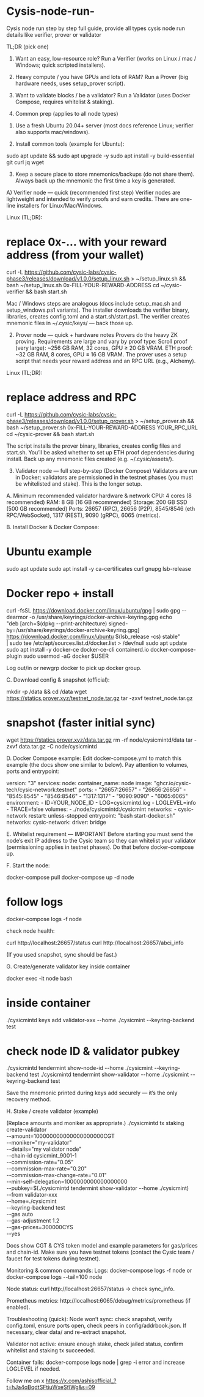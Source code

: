 # Cysis-node-run-
Cysis node run step by step full guide, provide all types cysis node run details like verifier, prover or validator

TL;DR (pick one)
1) Want an easy, low-resource role? Run a Verifier (works on Linux / mac / Windows; quick scripted installers). 

2) Heavy compute / you have GPUs and lots of RAM? Run a Prover (big hardware needs, uses setup_prover script). 

3) Want to validate blocks / be a validator? Run a Validator (uses Docker Compose, requires whitelist & staking).

0) Common prep (applies to all node types)
1. Use a fresh Ubuntu 20.04+ server (most docs reference Linux; verifier also supports mac/windows). 

2. Install common tools (example for Ubuntu):

sudo apt update && sudo apt upgrade -y
sudo apt install -y build-essential git curl jq wget

3. Keep a secure place to store mnemonics/backups (do not share them). Always back up the mnemonic the first time a key is generated.

A)  Verifier node — quick (recommended first step)
Verifier nodes are lightweight and intended to verify proofs and earn credits. There are one-line installers for Linux/Mac/Windows.

Linux (TL;DR):

# replace 0x-... with your reward address (from your wallet)
curl -L https://github.com/cysic-labs/cysic-phase3/releases/download/v1.0.0/setup_linux.sh > ~/setup_linux.sh && bash ~/setup_linux.sh 0x-FILL-YOUR-REWARD-ADDRESS
cd ~/cysic-verifier && bash start.sh

Mac / Windows steps are analogous (docs include setup_mac.sh and setup_windows.ps1 variants). The installer downloads the verifier binary, libraries, creates config.toml and a start.sh/start.ps1. The verifier creates mnemonic files in ~/.cysic/keys/ — back those up. 

2) Prover node — quick + hardware notes
Provers do the heavy ZK proving. Requirements are large and vary by proof type:
Scroll proof (very large): ~256 GB RAM, 32 cores, GPU ≥ 20 GB VRAM.
ETH proof: ~32 GB RAM, 8 cores, GPU ≥ 16 GB VRAM.
The prover uses a setup script that needs your reward address and an RPC URL (e.g., Alchemy).

Linux (TL;DR):

# replace address and RPC
curl -L https://github.com/cysic-labs/cysic-phase3/releases/download/v1.0.0/setup_prover.sh > ~/setup_prover.sh && bash ~/setup_prover.sh 0x-FILL-YOUR-REWARD-ADDRESS YOUR_RPC_URL
cd ~/cysic-prover && bash start.sh

The script installs the prover binary, libraries, creates config files and start.sh. You’ll be asked whether to set up ETH proof dependencies during install. Back up any mnemonic files created (e.g. ~/.cysic/assets/). 


3) Validator node — full step-by-step (Docker Compose)
Validators are run in Docker; validators are permissioned in the testnet phases (you must be whitelisted and stake). This is the longer setup.

A. Minimum recommended validator hardware & network
CPU: 4 cores (8 recommended)
RAM: 8 GB (16 GB recommended)
Storage: 200 GB SSD (500 GB recommended)
Ports: 26657 (RPC), 26656 (P2P), 8545/8546 (eth RPC/WebSocket), 1317 (REST), 9090 (gRPC), 6065 (metrics). 

B. Install Docker & Docker Compose:

# Ubuntu example
sudo apt update
sudo apt install -y ca-certificates curl gnupg lsb-release
# Docker repo + install
curl -fsSL https://download.docker.com/linux/ubuntu/gpg | sudo gpg --dearmor -o /usr/share/keyrings/docker-archive-keyring.gpg
echo \
  "deb [arch=$(dpkg --print-architecture) signed-by=/usr/share/keyrings/docker-archive-keyring.gpg] \
  https://download.docker.com/linux/ubuntu $(lsb_release -cs) stable" \
  | sudo tee /etc/apt/sources.list.d/docker.list > /dev/null
sudo apt update
sudo apt install -y docker-ce docker-ce-cli containerd.io docker-compose-plugin
sudo usermod -aG docker $USER

Log out/in or newgrp docker to pick up docker group.

C. Download config & snapshot (official):

mkdir -p /data && cd /data
wget https://statics.prover.xyz/testnet_node.tar.gz
tar -zxvf testnet_node.tar.gz
# snapshot (faster initial sync)
wget https://statics.prover.xyz/data.tar.gz
rm -rf node/cysicmintd/data
tar -zxvf data.tar.gz -C node/cysicmintd

D. Docker Compose example:
Edit docker-compose.yml to match this example (the docs show one similar to below). Pay attention to volumes, ports and entrypoint:

version: "3"
services:
  node:
    container_name: node
    image: "ghcr.io/cysic-tech/cysic-network:testnet"
    ports:
      - "26657:26657"
      - "26656:26656"
      - "8545:8545"
      - "8546:8546"
      - "1317:1317"
      - "9090:9090"
      - "6065:6065"
    environment:
      - ID=YOUR_NODE_ID
      - LOG=cysicmintd.log
      - LOGLEVEL=info
      - TRACE=false
    volumes:
      - ./node/cysicmintd:/cysicmint
    networks:
      - cysic-network
    restart: unless-stopped
    entrypoint: "bash start-docker.sh"
networks:
  cysic-network:
    driver: bridge


E. Whitelist requirement — IMPORTANT
Before starting you must send the node’s exit IP address to the Cysic team so they can whitelist your validator (permissioning applies in testnet phases). Do that before docker-compose up. 

F. Start the node:

docker-compose pull
docker-compose up -d node
# follow logs
docker-compose logs -f node

check node health:

curl http://localhost:26657/status
curl http://localhost:26657/abci_info

(If you used snapshot, sync should be fast.) 

G. Create/generate validator key inside container

docker exec -it node bash
# inside container
./cysicmintd keys add validator-xxx --home ./cysicmint --keyring-backend test
# check node ID & validator pubkey
./cysicmintd tendermint show-node-id --home ./cysicmint --keyring-backend test
./cysicmintd tendermint show-validator --home ./cysicmint --keyring-backend test


Save the mnemonic printed during keys add securely — it’s the only recovery method. 


H. Stake / create validator (example)

(Replace amounts and moniker as appropriate.)
./cysicmintd tx staking create-validator \
  --amount=100000000000000000000CGT \
  --moniker="my-validator" \
  --details="my validator node" \
  --chain-id cysicmint_9001-1 \
  --commission-rate="0.05" \
  --commission-max-rate="0.20" \
  --commission-max-change-rate="0.01" \
  --min-self-delegation=1000000000000000000 \
  --pubkey=$(./cysicmintd tendermint show-validator --home ./cysicmint) \
  --from validator-xxx \
  --home=./cysicmint \
  --keyring-backend test \
  --gas auto \
  --gas-adjustment 1.2 \
  --gas-prices=300000CYS \
  --yes


  Docs show CGT & CYS token model and example parameters for gas/prices and chain-id. Make sure you have testnet tokens (contact the Cysic team / faucet for test tokens during testnet). 

  Monitoring & common commands:
Logs: docker-compose logs -f node or docker-compose logs --tail=100 node 

Node status: curl http://localhost:26657/status → check sync_info. 

Prometheus metrics: http://localhost:6065/debug/metrics/prometheus (if enabled). 


Troubleshooting (quick):
Node won’t sync: check snapshot, verify config.toml, ensure ports open, check peers in config/addrbook.json. If necessary, clear data/ and re-extract snapshot. 

Validator not active: ensure enough stake, check jailed status, confirm whitelist and staking tx succeeded. 

Container fails: docker-compose logs node | grep -i error and increase LOGLEVEL if needed. 

Follow me on x <https://x.com/ashisofficial_?t=hJa4qBqdtSFtiuWxeSfIWg&s=09>


